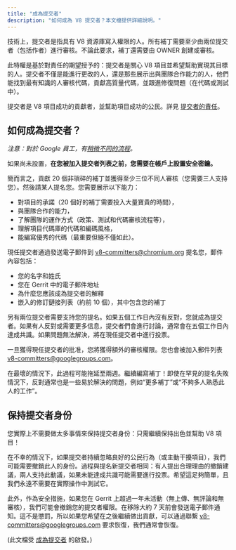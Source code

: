 ```yaml
---
title: "成為提交者"
description: "如何成為 V8 提交者？本文檔提供詳細說明。"
---
```

技術上，提交者是指具有 V8 資源庫寫入權限的人。所有補丁需要至少由兩位提交者（包括作者）進行審核。不論此要求，補丁還需要由 OWNER 創建或審核。

此特權是基於對責任的期望授予的：提交者是關心 V8 項目並希望幫助實現其目標的人。提交者不僅是能進行更改的人，還是那些展示出與團隊合作能力的人，他們能找到最有知識的人審核代碼，貢獻高質量代碼，並跟進修復問題（在代碼或測試中）。

提交者是 V8 項目成功的貢獻者，並幫助項目成功的公民。詳見 [提交者的責任](/docs/committer-responsibility)。

## 如何成為提交者？

*注意：對於 Google 員工，有[稍微不同的流程](http://go/v8/setup_permissions.md)。*

如果尚未設置，**在您被加入提交者列表之前，您需要在帳戶上設置安全密鑰。**

簡而言之，貢獻 20 個非瑣碎的補丁並獲得至少三位不同人審核（您需要三人支持您）。然後請某人提名您。您需要展示以下能力：

- 對項目的承諾（20 個好的補丁需要投入大量寶貴的時間），
- 與團隊合作的能力，
- 了解團隊的運作方式（政策、測試和代碼審核流程等），
- 理解項目代碼庫的代碼和編碼風格，
- 能編寫優秀的代碼（最重要但絕不僅如此）。

現任提交者通過發送電子郵件到 [v8-committers@chromium.org](mailto:v8-committers@chromium.org) 提名您，郵件內容包括：

- 您的名字和姓氏
- 您在 Gerrit 中的電子郵件地址
- 為什麼您應該成為提交者的解釋
- 嵌入的修訂鏈接列表（約前 10 個），其中包含您的補丁

另有兩位提交者需要支持您的提名。如果五個工作日內沒有反對，您就成為提交者。如果有人反對或需要更多信息，提交者們會進行討論，通常會在五個工作日內達成共識。如果問題無法解決，將在現任提交者中進行投票。

一旦獲得現任提交者的批准，您將獲得額外的審核權限。您也會被加入郵件列表 [v8-committers@googlegroups.com](mailto:v8-committers@googlegroups.com)。

在最壞的情況下，此過程可能拖延至兩週。繼續編寫補丁！即使在罕見的提名失敗情況下，反對通常也是一些易於解決的問題，例如“更多補丁”或“不夠多人熟悉此人的工作”。

## 保持提交者身份

您實際上不需要做太多事情來保持提交者身份：只需繼續保持出色並幫助 V8 項目！

在不幸的情況下，如果提交者持續忽略良好的公民行為（或主動干擾項目），我們可能需要撤銷此人的身份。過程與提名新提交者相同：有人提出合理理由的撤銷建議，兩人支持此動議，如果未能達成共識可能需要進行投票。希望這足夠簡單，且我們永遠不需要在實際操作中測試它。

此外，作為安全措施，如果您在 Gerrit 上超過一年未活動（無上傳、無評論和無審核），我們可能會撤銷您的提交者權限。在移除大約 7 天前會發送電子郵件通知。這不是懲罰，所以如果您希望在之後繼續做出貢獻，可以通過聯繫 [v8-committers@googlegroups.com](mailto:v8-committers@googlegroups.com) 要求恢復，我們通常會恢復。

(此文檔受 [成為提交者](https://dev.chromium.org/getting-involved/become-a-committer) 的啟發。)
